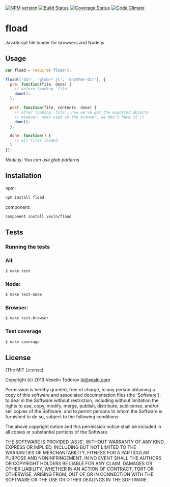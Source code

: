 [![NPM
version](https://badge.fury.io/js/fload.png)](http://badge.fury.io/js/fload)
[![Build Status](https://secure.travis-ci.org/vesln/fload.png)](http://travis-ci.org/vesln/fload)
[![Coverage Status](https://coveralls.io/repos/vesln/fload/badge.png?branch=master)](https://coveralls.io/r/vesln/fload?branch=master)
[![Code Climate](https://codeclimate.com/github/vesln/fload.png)](https://codeclimate.com/github/vesln/fload)

# fload

JavaScript file loader for browsers and Node.js

## Usage

```js
var fload = require('fload');

fload(['dir', 'glob/*.js', 'another-dir'], {
  pre: function(file, done) {
    // before loading `file`
    done();
  },

  post: function(file, contents, done) {
    // after loading `file`, now we've got the exported objects
    // however, when used in the browser, we don't have it :(
    done();
  },

  done: function() {
    // all files loaded
  }
});
```

_Node.js: You can use glob patterns_

## Installation

npm:

```bash
npm install fload
```

component:

```bash
component install vesln/fload
```

## Tests

### Running the tests

### All:

```bash
$ make test
```

### Node:

```bash
$ make test-node
```

### Browser:

```bash
$ make test-browser
```

### Test coverage

```bash
$ make coverage
```

## License

(The MIT License)

Copyright (c) 2013 Veselin Todorov <hi@vesln.com>

Permission is hereby granted, free of charge, to any person obtaining
a copy of this software and associated documentation files (the
'Software'), to deal in the Software without restriction, including
without limitation the rights to use, copy, modify, merge, publish,
distribute, sublicense, and/or sell copies of the Software, and to
permit persons to whom the Software is furnished to do so, subject to
the following conditions:

The above copyright notice and this permission notice shall be
included in all copies or substantial portions of the Software.

THE SOFTWARE IS PROVIDED 'AS IS', WITHOUT WARRANTY OF ANY KIND,
EXPRESS OR IMPLIED, INCLUDING BUT NOT LIMITED TO THE WARRANTIES OF
MERCHANTABILITY, FITNESS FOR A PARTICULAR PURPOSE AND NONINFRINGEMENT.
IN NO EVENT SHALL THE AUTHORS OR COPYRIGHT HOLDERS BE LIABLE FOR ANY
CLAIM, DAMAGES OR OTHER LIABILITY, WHETHER IN AN ACTION OF CONTRACT,
TORT OR OTHERWISE, ARISING FROM, OUT OF OR IN CONNECTION WITH THE
SOFTWARE OR THE USE OR OTHER DEALINGS IN THE SOFTWARE.
